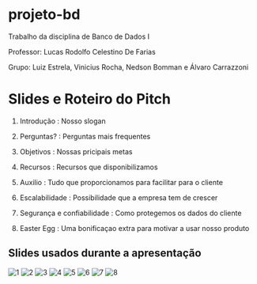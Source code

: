 # projeto-bd
Trabalho da disciplina de Banco de Dados I  

Professor: Lucas Rodolfo Celestino De Farias  

Grupo: Luiz Estrela, Vinicius Rocha, Nedson Bomman e Álvaro Carrazzoni

# Slides e Roteiro do Pitch

1. Introdução : Nosso slogan

2. Perguntas? : Perguntas mais frequentes

3. Objetivos : Nossas pricipais metas

4. Recursos : Recursos que disponibilizamos

5. Auxilio : Tudo que proporcionamos para facilitar para o cliente

6. Escalabilidade : Possibilidade que a empresa tem de crescer

7. Segurança e confiabilidade : Como protegemos os dados do cliente

8. Easter Egg : Uma bonificaçao extra para motivar a usar nosso produto

## Slides usados durante a apresentação

![1](https://github.com/LuizEstrelaIII/projeto-bd/assets/101959747/d53e5c7b-875c-4e0b-b284-e6f59be4022d)
![2](https://github.com/LuizEstrelaIII/projeto-bd/assets/101959747/507e9633-420b-49d2-91b8-fd5d18fec78a)
![3](https://github.com/LuizEstrelaIII/projeto-bd/assets/101959747/a820689d-4c20-4e3d-87ae-b0d7aba15cb5)
![4](https://github.com/LuizEstrelaIII/projeto-bd/assets/101959747/1bc09d6b-263b-44e0-b04d-9c165202a0da)
![5](https://github.com/LuizEstrelaIII/projeto-bd/assets/101959747/47a31833-b7b6-488a-847e-c6125e72c3f5)
![6](https://github.com/LuizEstrelaIII/projeto-bd/assets/101959747/dafc2565-4948-4efa-bd2f-b3b8f975bc40)
![7](https://github.com/LuizEstrelaIII/projeto-bd/assets/101959747/8d5d86d5-bf4d-4e3c-8fb6-c2d5c0dac915)
![8](https://github.com/LuizEstrelaIII/projeto-bd/assets/101959747/276cd24f-bfdf-4223-aa09-661edc77f8d5)



